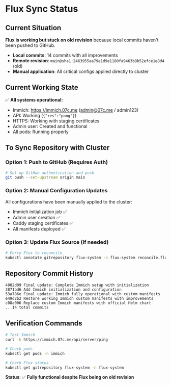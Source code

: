 # Flux Sync Status

## Current Situation

**Flux is working but stuck on old revision** because local commits haven't been pushed to GitHub.

- **Local commits**: 14 commits with all improvements
- **Remote revision**: `main@sha1:2463955aa79e1d9e1180fa9463b8b52efce1e8d4` (old)
- **Manual application**: All critical configs applied directly to cluster

## Current Working State

✅ **All systems operational:**
- Immich: https://immich.07c.me (admin@07c.me / admin123)
- API: Working (`{"res":"pong"}`)
- HTTPS: Working with staging certificates
- Admin user: Created and functional
- All pods: Running properly

## To Sync Repository with Cluster

### Option 1: Push to GitHub (Requires Auth)
```bash
# Set up GitHub authentication and push
git push --set-upstream origin main
```

### Option 2: Manual Configuration Updates
All configurations have been manually applied to the cluster:
- Immich initialization job ✅ 
- Admin user creation ✅
- Caddy staging certificates ✅
- All manifests deployed ✅

### Option 3: Update Flux Source (If needed)
```bash
# Force Flux to reconcile
kubectl annotate gitrepository flux-system -n flux-system reconcile.fluxcd.io/requestedAt="$(date +%s)" --overwrite
```

## Repository Commit History

```
4802d09 Final update: Complete Immich setup with initialization
3871bd6 Add Immich initialization and configuration  
53a786e Final update: Immich fully operational with custom manifests
e49d2b2 Restore working Immich custom manifests with improvements
c08a006 Replace custom Immich manifests with official Helm chart
...14 total commits
```

## Verification Commands

```bash
# Test Immich
curl -k https://immich.07c.me/api/server/ping

# Check pods
kubectl get pods -n immich

# Check Flux status
kubectl get gitrepository flux-system -n flux-system
```

**Status**: ✅ **Fully functional despite Flux being on old revision**